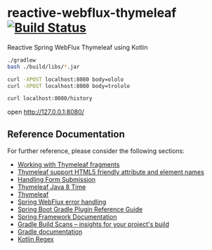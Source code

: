 # reactive-webflux-thymeleaf [![Build Status](https://travis-ci.org/daggerok/reactive-webflux-thymeleaf.svg?branch=master)](https://travis-ci.org/daggerok/reactive-webflux-thymeleaf)
Reactive Spring WebFlux Thymeleaf using Kotlin

```bash
./gradlew
bash ./build/libs/*.jar

curl -XPOST localhost:8080 body=ololo
curl -XPOST localhost:8080 body=trololo

curl localhost:8080/history
```

open http://127.0.0.1:8080/

## Reference Documentation
For further reference, please consider the following sections:

* [Working with Thymeleaf fragments](https://www.thymeleaf.org/doc/tutorials/3.0/usingthymeleaf.html#template-layout)
* [Thymeleaf support HTML5 friendly attribute and element names](https://www.thymeleaf.org/doc/tutorials/2.1/usingthymeleaf.html#support-for-html5-friendly-attribute-and-element-names)
* [Handling Form Submission](https://spring.io/guides/gs/handling-form-submission/)
* [Thymeleaf Java 8 Time](https://www.baeldung.com/dates-in-thymeleaf)
* [Thymeleaf](https://docs.spring.io/spring-boot/docs/2.2.0.RELEASE/reference/htmlsingle/#boot-features-spring-mvc-template-engines)
* [Spring WebFlux error handling](https://docs.spring.io/spring-framework/docs/current/spring-framework-reference/web-reactive.html#webflux-exception-handler)
* [Spring Boot Gradle Plugin Reference Guide](https://docs.spring.io/spring-boot/docs/2.2.0.RELEASE/gradle-plugin/reference/html/)
* [Spring Framework Documentation](https://docs.spring.io/spring/docs/5.2.0.RELEASE/spring-framework-reference/languages.html#coroutines)
* [Gradle Build Scans – insights for your project's build](https://scans.gradle.com#gradle)
* [Gradle documentation](https://docs.gradle.org)
* [Kotlin Regex](http://zetcode.com/kotlin/regularexpressions/)
